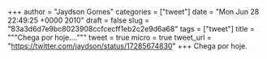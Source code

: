 
+++
author = "Jaydson Gomes"
categories = ["tweet"]
date = "Mon Jun 28 22:49:25 +0000 2010"
draft = false
slug = "83a3d6d7e9bc8023908ccfcecff1eb2c2e9d6a68"
tags = ["tweet"]
title = """Chega por hoje...."""
tweet = true
micro = true
tweet_url = "https://twitter.com/jaydson/status/17285674830"
+++
Chega por hoje.
